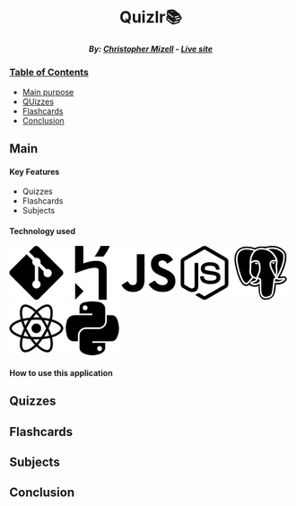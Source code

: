 <h1 align="center">Quizlr📚</h1>

<h5 align="center">  By:  <a href="https://github.com/cmizell186">Christopher Mizell</a> - <a href="https://quizzlerapp.herokuapp.com/"><i>Live site</i></h5>

### Table of Contents
- [Main purpose](#main)
- [QUizzes](#Quizzes)
- [Flashcards](#Flashcards)
- [Conclusion](#conclusion)

## Main

#### Key Features
- Quizzes
- Flashcards
- Subjects

#### Technology used

![alt text](https://github.com/Workshape/tech-icons/blob/master/icons/git.svg)
![alt text](https://github.com/Workshape/tech-icons/blob/master/icons/heroku.svg)
![alt text](https://github.com/Workshape/tech-icons/blob/master/icons/javascript.svg)
![alt text](https://github.com/Workshape/tech-icons/blob/master/icons/nodejs.svg)
![alt text](https://github.com/Workshape/tech-icons/blob/master/icons/postgres.svg)
![alt text](https://github.com/Workshape/tech-icons/blob/master/icons/react.svg)
![alt text](https://github.com/Workshape/tech-icons/blob/master/icons/python.svg)

#### How to use this application

## Quizzes

## Flashcards
   
## Subjects

## Conclusion
